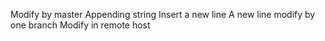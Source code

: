 Modify by master
Appending string
Insert a new line
A new line modify by one branch
Modify in remote host
